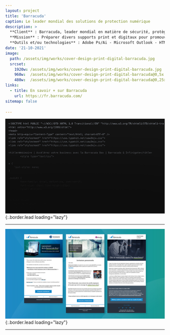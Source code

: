 ```yaml
---
layout: project
title: 'Barracuda'
caption: Le leader mondial des solutions de protection numérique
description: >
  **Client** : Barracuda, leader mondial en matière de sécurité, protège plus de 200 000 clients à travers le monde. Ils offrent des solutions complètes et abordables pour la protection des emails, des applications, des réseaux et des données, tout en innovant constamment pour fournir la technologie de sécurité de demain.<br/><br/>
  **Mission** : Préparer divers supports print et digitaux pour promouvoir leurs événements, notamment les webinaires. Créer et intégrer graphiquement des emailings en respectant les contraintes techniques d'interprétation liées à la boîte Outlook.<br/><br/>
  **Outils et/ou technologies** : Adobe Ps/Ai - Microsoft Outlook - HTML/CSS .oft.
date: '21-10-2021'
image: 
  path: /assets/img/works/cover-design-print-digital-barracuda.jpg
  srcset: 
    1920w: /assets/img/works/cover-design-print-digital-barracuda.jpg
    960w:  /assets/img/works/cover-design-print-digital-barracuda@0,5x.jpg
    480w:  /assets/img/works/cover-design-print-digital-barracuda@0,25x.jpg
links:
  - title: En savoir + sur Barracuda
    url: https://fr.barracuda.com/
sitemap: false

---
```


![Intégration des emailings](/assets/img/works/code-emailing-webinaire-barracuda.jpg){:.border.lead loading="lazy"}

---

![Compositing emailing](/assets/img/works/design-emailings-webinaire-barracuda.jpg){:.border.lead loading="lazy"}

---